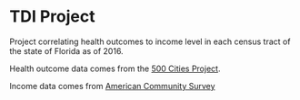# TDI Project

Project correlating health outcomes to income level in each census tract of the state of Florida as of 2016.

Health outcome data comes from the [500 Cities Project](https://chronicdata.cdc.gov/500-Cities/500-Cities-Local-Data-for-Better-Health-2018-relea/6vp6-wxuq).

Income data comes from [American Community Survey](https://www.census.gov/programs-surveys/acs/)

